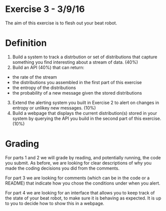 # Exercise 3 - 3/9/16

The aim of this exercise is to flesh out your beat robot. 

# Definition

1. Build a system to track a distrbution or set of distributions that capture something you find interesting about a stream of data. (40%)
2. Build an API (40%) that can return:
 * the rate of the stream
 * the distributions you assembled in the first part of this exercise
 * the entropy of the distributions
 * the probability of a new message given the stored distributions 
3. Extend the alerting system you built in Exercise 2 to alert on changes in entropy or unlikey new messages. (10%)
4. Build a webpage that displays the current distribution(s) stored in your system by querying the API you build in the second part of this exercise. (10%)

# Grading

For parts 1 and 2 we will grade by reading, and potentially running, the code you submit. As before, we are looking for clear descriptions of why you made the coding decisions you did from the comments. 

For part 3 we are looking for comments (which can be in the code or a README) that indicate how you chose the conditions under when you alert. 

For part 4 we are looking for an interface that allows you to keep track of the state of your beat robot, to make sure it is behaving as expected. It is up to you to decide how to show this in a webpage. 
